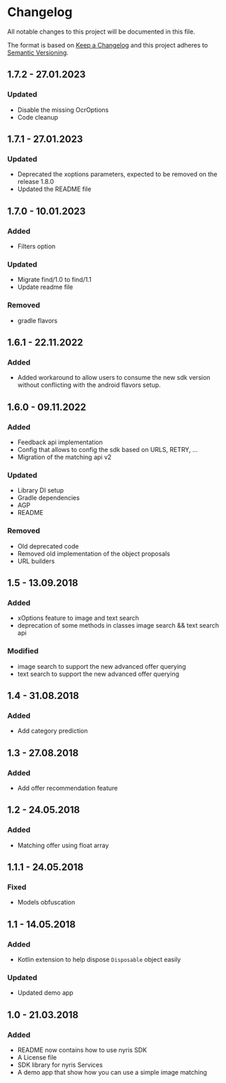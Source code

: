 # Changelog
All notable changes to this project will be documented in this file.

The format is based on [Keep a Changelog](http://keepachangelog.com/en/1.0.0/)
and this project adheres to [Semantic Versioning](http://semver.org/spec/v2.0.0.html).

## 1.7.2 - 27.01.2023
### Updated
* Disable the missing OcrOptions
* Code cleanup 

## 1.7.1 - 27.01.2023
### Updated
* Deprecated the xoptions parameters, expected to be removed on the release 1.8.0
* Updated the README file

## 1.7.0 - 10.01.2023
### Added 
* Filters option

### Updated
* Migrate find/1.0 to find/1.1
* Update readme file 

### Removed
* gradle flavors

## 1.6.1 - 22.11.2022
### Added
* Added workaround to allow users to consume the new sdk version without conflicting with the android flavors setup.  

## 1.6.0 - 09.11.2022
### Added 
* Feedback api implementation 
* Config that allows to config the sdk based on URLS, RETRY, ...
* Migration of the matching api v2

### Updated 
* Library DI setup 
* Gradle dependencies
* AGP
* README

### Removed 
* Old deprecated code
* Removed old implementation of the object proposals 
* URL builders

## 1.5 - 13.09.2018
### Added
- xOptions feature to image and text search
- deprecation of some methods in classes image search && text search api

### Modified
- image search to support the new advanced offer querying
- text search to support the new advanced offer querying

## 1.4 - 31.08.2018
### Added
- Add category prediction

## 1.3 - 27.08.2018
### Added
- Add offer recommendation feature

## 1.2 - 24.05.2018
### Added
- Matching offer using float array

## 1.1.1 - 24.05.2018
### Fixed
- Models obfuscation 
 
## 1.1 - 14.05.2018
### Added
- Kotlin extension to help dispose `Disposable` object easily

### Updated
- Updated demo app

## 1.0 - 21.03.2018
### Added
- README now contains how to use nyris SDK
- A License file
- SDK library for nyris Services
- A demo app that show how you can use a simple image matching